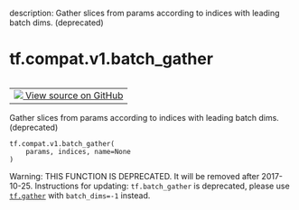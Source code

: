 description: Gather slices from params according to indices with leading batch dims. (deprecated)

<div itemscope itemtype="http://developers.google.com/ReferenceObject">
<meta itemprop="name" content="tf.compat.v1.batch_gather" />
<meta itemprop="path" content="Stable" />
</div>

# tf.compat.v1.batch_gather

<!-- Insert buttons and diff -->

<table class="tfo-notebook-buttons tfo-api nocontent" align="left">
<td>
  <a target="_blank" href="https://github.com/tensorflow/tensorflow/blob/r2.2/tensorflow/python/ops/array_ops.py#L4547-L4560">
    <img src="https://www.tensorflow.org/images/GitHub-Mark-32px.png" />
    View source on GitHub
  </a>
</td>
</table>



Gather slices from params according to indices with leading batch dims. (deprecated)

<pre class="devsite-click-to-copy prettyprint lang-py tfo-signature-link">
<code>tf.compat.v1.batch_gather(
    params, indices, name=None
)
</code></pre>



<!-- Placeholder for "Used in" -->

Warning: THIS FUNCTION IS DEPRECATED. It will be removed after 2017-10-25.
Instructions for updating:
`tf.batch_gather` is deprecated, please use <a href="../../../tf/gather.md"><code>tf.gather</code></a> with `batch_dims=-1` instead.